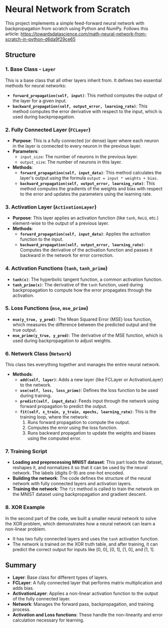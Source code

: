 # Neural Network from Scratch

This project implements a simple feed-forward neural network with backpropagation from scratch using Python and NumPy.
Follows this article: https://towardsdatascience.com/math-neural-network-from-scratch-in-python-d6da9f29ce65

## Structure

### 1. **Base Class - `Layer`**
   This is a base class that all other layers inherit from. It defines two essential methods for neural networks:
   - **`forward_propagation(self, input)`**: This method computes the output of the layer for a given input.
   - **`backward_propagation(self, output_error, learning_rate)`**: This method computes the error derivative with respect to the input, which is used during backpropagation.

### 2. **Fully Connected Layer (`FCLayer`)**
   - **Purpose**: This is a fully connected (or dense) layer where each neuron in the layer is connected to every neuron in the previous layer.
   - **Parameters**:
     - `input_size`: The number of neurons in the previous layer.
     - `output_size`: The number of neurons in this layer.
   - **Methods**:
     - **`forward_propagation(self, input_data)`**: This method calculates the layer's output using the formula `output = input * weights + bias`.
     - **`backward_propagation(self, output_error, learning_rate)`**: This method computes the gradients of the weights and bias with respect to the error and updates the parameters using the learning rate.

### 3. **Activation Layer (`ActivationLayer`)**
   - **Purpose**: This layer applies an activation function (like `tanh`, `ReLU`, etc.) element-wise to the output of a previous layer.
   - **Methods**:
     - **`forward_propagation(self, input_data)`**: Applies the activation function to the input.
     - **`backward_propagation(self, output_error, learning_rate)`**: Computes the derivative of the activation function and passes it backward in the network for error correction.

### 4. **Activation Functions (`tanh`, `tanh_prime`)**
   - **`tanh(x)`**: The hyperbolic tangent function, a common activation function.
   - **`tanh_prime(x)`**: The derivative of the `tanh` function, used during backpropagation to compute how the error propagates through the activation.

### 5. **Loss Functions (`mse`, `mse_prime`)**
   - **`mse(y_true, y_pred)`**: The Mean Squared Error (MSE) loss function, which measures the difference between the predicted output and the true output.
   - **`mse_prime(y_true, y_pred)`**: The derivative of the MSE function, which is used during backpropagation to adjust weights.

### 6. **Network Class (`Network`)**
   This class ties everything together and manages the entire neural network.
   - **Methods**:
     - **`add(self, layer)`**: Adds a new layer (like FCLayer or ActivationLayer) to the network.
     - **`use(self, loss, loss_prime)`**: Defines the loss function to be used during training.
     - **`predict(self, input_data)`**: Feeds input through the network using forward propagation to predict the output.
     - **`fit(self, x_train, y_train, epochs, learning_rate)`**: This is the training loop, where the network:
       1. Runs forward propagation to compute the output.
       2. Computes the error using the loss function.
       3. Runs backward propagation to update the weights and biases using the computed error.

### 7. **Training Script**
   - **Loading and preprocessing MNIST dataset**: This part loads the dataset, reshapes it, and normalizes it so that it can be used by the neural network. The labels (digits 0-9) are one-hot encoded.
   - **Building the network**: The code defines the structure of the neural network with fully connected layers and activation layers.
   - **Training the network**: The `fit` method is called to train the network on the MNIST dataset using backpropagation and gradient descent.

### 8. **XOR Example**
   In the second part of the code, we built a smaller neural network to solve the XOR problem, which demonstrates how a neural network can learn a non-linear problem.
   - It has two fully connected layers and uses the `tanh` activation function.
   - The network is trained on the XOR truth table, and after training, it can predict the correct output for inputs like [0, 0], [0, 1], [1, 0], and [1, 1].

## Summary
- **Layer**: Base class for different types of layers.
- **FCLayer**: A fully connected layer that performs matrix multiplication and adds bias.
- **ActivationLayer**: Applies a non-linear activation function to the output of the fully connected layer.
- **Network**: Manages the forward pass, backpropagation, and training process.
- **Activation and Loss functions**: These handle the non-linearity and error calculation necessary for learning.
